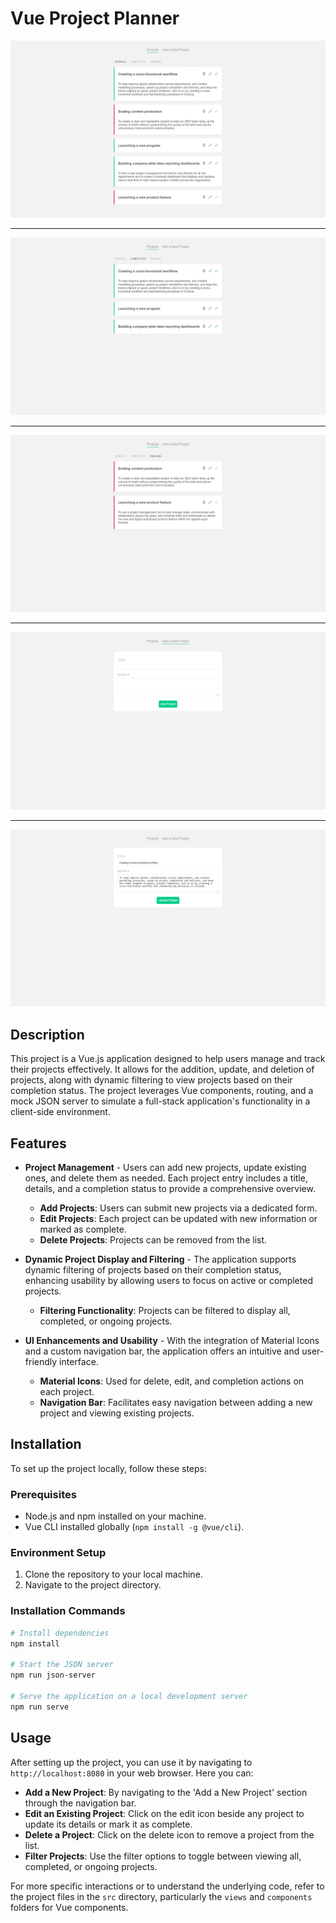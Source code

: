 # Vue Project Planner

![Screenshot](https://raw.githubusercontent.com/elvan/project-planner-app-vue-example/main/_screenshots_/Screenshot%202024-02-13%20233809.png)

---

![Screenshot](https://raw.githubusercontent.com/elvan/project-planner-app-vue-example/main/_screenshots_/Screenshot%202024-02-13%20233826.png)

---

![Screenshot](https://raw.githubusercontent.com/elvan/project-planner-app-vue-example/main/_screenshots_/Screenshot%202024-02-13%20233837.png)

---

![Screenshot](https://raw.githubusercontent.com/elvan/project-planner-app-vue-example/main/_screenshots_/Screenshot%202024-02-13%20233850.png)

---

![Screenshot](https://raw.githubusercontent.com/elvan/project-planner-app-vue-example/main/_screenshots_/Screenshot%202024-02-13%20233902.png)

## Description

This project is a Vue.js application designed to help users manage and track their projects effectively. It allows for the addition, update, and deletion of projects, along with dynamic filtering to view projects based on their completion status. The project leverages Vue components, routing, and a mock JSON server to simulate a full-stack application's functionality in a client-side environment.

## Features

- **Project Management** - Users can add new projects, update existing ones, and delete them as needed. Each project entry includes a title, details, and a completion status to provide a comprehensive overview.

  - **Add Projects**: Users can submit new projects via a dedicated form.
  - **Edit Projects**: Each project can be updated with new information or marked as complete.
  - **Delete Projects**: Projects can be removed from the list.

- **Dynamic Project Display and Filtering** - The application supports dynamic filtering of projects based on their completion status, enhancing usability by allowing users to focus on active or completed projects.

  - **Filtering Functionality**: Projects can be filtered to display all, completed, or ongoing projects.

- **UI Enhancements and Usability** - With the integration of Material Icons and a custom navigation bar, the application offers an intuitive and user-friendly interface.
  - **Material Icons**: Used for delete, edit, and completion actions on each project.
  - **Navigation Bar**: Facilitates easy navigation between adding a new project and viewing existing projects.

## Installation

To set up the project locally, follow these steps:

### Prerequisites

- Node.js and npm installed on your machine.
- Vue CLI installed globally (`npm install -g @vue/cli`).

### Environment Setup

1. Clone the repository to your local machine.
2. Navigate to the project directory.

### Installation Commands

```bash
# Install dependencies
npm install

# Start the JSON server
npm run json-server

# Serve the application on a local development server
npm run serve
```

## Usage

After setting up the project, you can use it by navigating to `http://localhost:8080` in your web browser. Here you can:

- **Add a New Project**: By navigating to the 'Add a New Project' section through the navigation bar.
- **Edit an Existing Project**: Click on the edit icon beside any project to update its details or mark it as complete.
- **Delete a Project**: Click on the delete icon to remove a project from the list.
- **Filter Projects**: Use the filter options to toggle between viewing all, completed, or ongoing projects.

For more specific interactions or to understand the underlying code, refer to the project files in the `src` directory, particularly the `views` and `components` folders for Vue components.
